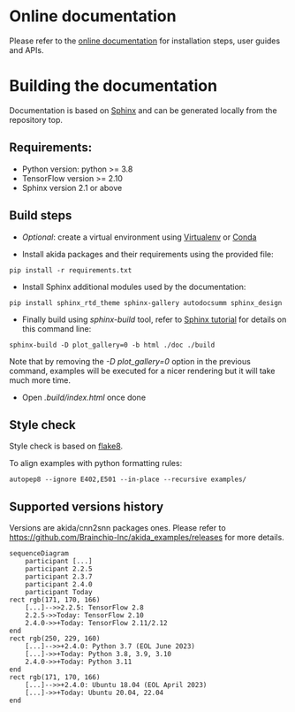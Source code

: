 # Online documentation
Please refer to the [online documentation](https://doc.brainchipinc.com/) for
installation steps, user guides and APIs.

# Building the documentation
Documentation is based on [Sphinx](https://www.sphinx-doc.org/en/master/) and
can be generated locally from the repository top.

## Requirements:
* Python version: python >= 3.8
* TensorFlow version >= 2.10
* Sphinx version 2.1 or above

## Build steps
* *Optional*: create a virtual environment using
[Virtualenv](https://virtualenv.pypa.io/en/latest/) or
[Conda](https://docs.conda.io/en/latest/)

* Install akida packages and their requirements using the provided file:
~~~~
pip install -r requirements.txt
~~~~

* Install Sphinx additional modules used by the documentation:
~~~~
pip install sphinx_rtd_theme sphinx-gallery autodocsumm sphinx_design
~~~~

* Finally build using *sphinx-build* tool, refer to
[Sphinx tutorial](https://matplotlib.org/sampledoc/) for details on this command
line:
~~~~
sphinx-build -D plot_gallery=0 -b html ./doc ./build
~~~~

Note that by removing the *-D plot_gallery=0* option in the previous command,
examples will be executed for a nicer rendering but it will take much more time.

* Open *.build/index.html* once done

## Style check

Style check is based on [flake8](https://flake8.pycqa.org/en/latest/).

To align examples with python formatting rules:

```
autopep8 --ignore E402,E501 --in-place --recursive examples/
```

## Supported versions history
Versions are akida/cnn2snn packages ones. Please refer to https://github.com/Brainchip-Inc/akida_examples/releases for more details.

```mermaid
sequenceDiagram
    participant [...]
    participant 2.2.5
    participant 2.3.7
    participant 2.4.0
    participant Today
rect rgb(171, 170, 166)
    [...]-->>2.2.5: TensorFlow 2.8
    2.2.5->>Today: TensorFlow 2.10
    2.4.0->>+Today: TensorFlow 2.11/2.12
end
rect rgb(250, 229, 160)
    [...]-->>+2.4.0: Python 3.7 (EOL June 2023)
    [...]->>+Today: Python 3.8, 3.9, 3.10
    2.4.0->>+Today: Python 3.11
end
rect rgb(171, 170, 166)
    [...]-->>+2.4.0: Ubuntu 18.04 (EOL April 2023)
    [...]->>+Today: Ubuntu 20.04, 22.04
end
```

